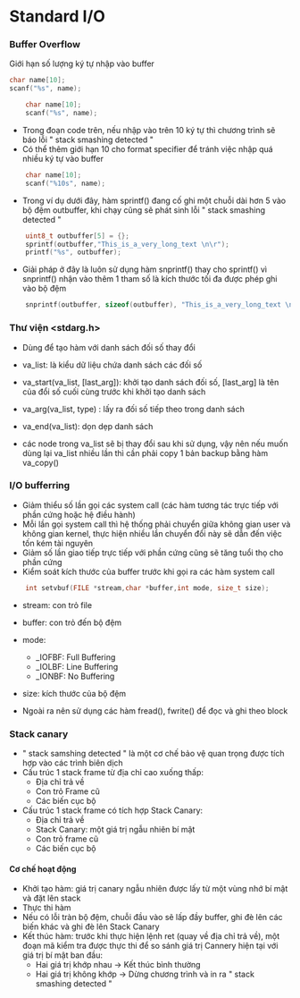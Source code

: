 # **Standard I/O**

### Buffer Overflow 

Giới hạn số lượng ký tự nhập vào buffer

```c
char name[10];
scanf("%s", name);
```

```C
    char name[10];
    scanf("%s", name);
```

- Trong đoạn code trên, nếu nhập vào trên 10 ký tự thì chương trình sẽ báo lỗi " stack smashing detected "
- Có thể thêm giới hạn 10 cho format specifier để tránh việc nhập quá nhiều ký tự vào buffer

```C
    char name[10];
    scanf("%10s", name);
```

- Trong ví dụ dưới đây, hàm sprintf() đang cố ghi một chuỗi dài hơn 5 vào bộ đệm outbuffer, khi chạy cũng sẽ phát sinh lỗi " stack smashing detected "

```C
    uint8_t outbuffer[5] = {};
    sprintf(outbuffer,"This_is_a_very_long_text \n\r");
    printf("%s", outbuffer);
```

- Giải pháp ở đây là luôn sử dụng hàm snprintf() thay cho sprintf() vì snprintf() nhận vào thêm 1 tham số là kích thước tối đa được phép ghi vào bộ đệm

```C
    snprintf(outbuffer, sizeof(outbuffer), "This_is_a_very_long_text \n\r");
```

### Thư viện <stdarg.h>

- Dùng để tạo hàm với danh sách đối số thay đổi
- va_list: là kiểu dữ liệu chứa danh sách các đối số
- va_start(va_list, [last_arg]): khởi tạo danh sách đối số, [last_arg] là tên của đổi số cuối cùng trước khi khởi tạo danh sách
- va_arg(va_list, type) : lấy ra đối số tiếp theo trong danh sách
- va_end(va_list): dọn dẹp danh sách

- các node trong va_list sẽ bị thay đổi sau khi sử dụng, vậy nên nếu muốn dùng lại va_list nhiều lần thì cần phải copy 1 bản backup bằng hàm va_copy()

### I/O bufferring

- Giảm thiểu số lần gọi các system call (các hàm tương tác trực tiếp với phần cứng hoặc hệ điều hành)
- Mỗi lần gọi system call thì hệ thống phải chuyển giữa không gian user và không gian kernel, thực hiện nhiều lần chuyển đổi này sẽ dẫn đến việc tốn kém tài nguyên
- Giảm số lần giao tiếp trực tiếp với phần cứng cũng sẽ tăng tuổi thọ cho phần cứng
- Kiểm soát kích thước của buffer trước khi gọi ra các hàm system call

```C
    int setvbuf(FILE *stream,char *buffer,int mode, size_t size);
```

- stream: con trỏ file
- buffer: con trỏ đến bộ đệm
- mode: 
    - _IOFBF: Full Buffering
    - _IOLBF: Line Buffering
    - _IONBF: No Buffering
- size: kích thước của bộ đệm

- Ngoài ra nên sử dụng các hàm fread(), fwrite() để đọc và ghi theo block

### Stack canary

- " stack samshing detected " là một cơ chế bảo vệ quan trọng được tích hợp vào các trình biên dịch
- Cấu trúc 1 stack frame từ địa chỉ cao xuống thấp:
    - Địa chỉ trả về
    - Con trỏ Frame cũ
    - Các biến cục bộ
- Cấu trúc 1 stack frame có tích hợp Stack Canary:
    - Địa chỉ trả về
    - Stack Canary: một giá trị ngẫu nhiên bí mật
    - Con trỏ frame cũ
    - Các biến cục bộ

#### Cơ chế hoạt động
- Khởi tạo hàm: giá trị canary ngẫu nhiên được lấy từ một vùng nhớ bí mật và đặt lên stack
- Thực thi hàm
- Nếu có lỗi tràn bộ đệm, chuỗi đầu vào sẽ lấp đầy buffer, ghi đè lên các biến khác và ghi đè lên Stack Canary
- Kết thúc hàm: trước khi thực hiện lệnh ret (quay về địa chỉ trả về), một đoạn mã kiểm tra được thực thi để so sánh giá trị Cannery hiện tại với giá trị bí mật ban đầu:
    - Hai giá trị khớp nhau → Kết thúc bình thường
    - Hai giá trị không khớp → Dừng chương trình và in ra " stack smashing detected "
